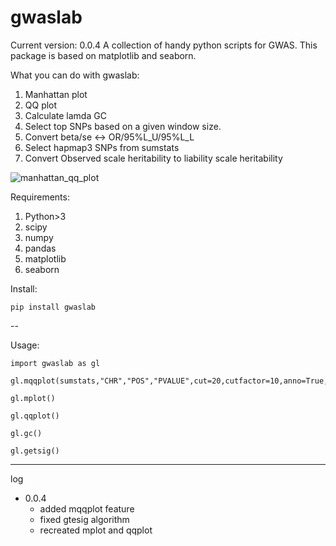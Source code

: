 # gwaslab
Current version: 0.0.4
A collection of handy python scripts for GWAS. This package is based on matplotlib and seaborn.

What you can do with gwaslab:
1. Manhattan plot
2. QQ plot
3. Calculate lamda GC
4. Select top SNPs based on a given window size.
5. Convert beta/se <-> OR/95%L_U/95%L_L
6. Select hapmap3 SNPs from sumstats
7. Convert Observed scale heritability to liability scale heritability 

![manhattan_qq_plot](https://user-images.githubusercontent.com/40289485/154832769-eddaf72e-9664-4f33-86e9-199e8fe92e56.png)

Requirements:
1. Python>3
2. scipy
3. numpy
4. pandas
5. matplotlib
6. seaborn

Install:
```
pip install gwaslab
```
--

Usage:

```
import gwaslab as gl

gl.mqqplot(sumstats,"CHR","POS","PVALUE",cut=20,cutfactor=10,anno=True,verbose=True,save=True,title="gwaslab")

gl.mplot()

gl.qqplot()

gl.gc()

gl.getsig()
```

--------------------------
log
- 0.0.4  
  -  added mqqplot feature
  -  fixed gtesig algorithm
  -  recreated mplot and qqplot

